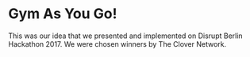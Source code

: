 # Gym As You Go!

This was our idea that we presented and implemented on Disrupt Berlin Hackathon 2017. We were chosen winners by The Clover Network.
